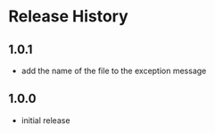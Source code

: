 # Release History

## 1.0.1
- add the name of the file to the exception message

## 1.0.0
- initial release
